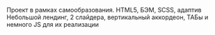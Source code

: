 Проект в рамках самообразования. HTML5, БЭМ, SCSS, адаптив
Небольшой лендинг, 2 слайдера, вертикальный аккордеон, ТАБы и немного JS для их реализации
